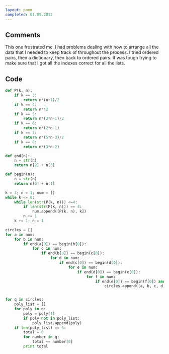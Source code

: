 ```yaml
---
layout: poem
completed: 01.09.2012
---
```


## Comments

This one frustrated me. I had problems dealing with how to arrange all the data
that I needed to keep track of throughout the process. I tried ordered pairs,
then a dictionary, then back to ordered pairs. It was tough trying to make sure
that I got all the indexes correct for all the lists.

## Code

```python
def P(k, n):
	if k == 3:
		return n*(n+1)/2
	if k == 4:
		return n**2
	if k == 5:
		return n*(3*n-1)/2
	if k == 6:
		return n*(2*n-1)
	if k == 7:
		return n*(5*n-3)/2
	if k == 8:
		return n*(3*n-2)

def end(n):
	n = str(n)
	return n[2] + n[3]

def begin(n):
	n = str(n)
	return n[0] + n[1]

k = 3; n = 1; num = []
while k <= 8:
	while len(str(P(k, n))) <=4:
		if len(str(P(k, n))) == 4:
			num.append([P(k, n), k])
		n += 1
	k += 1; n = 1

circles = []
for a in num:
	for b in num:
		if end(a[0]) == begin(b[0]):
			for c in num:
				if end(b[0]) == begin(c[0]):
					for d in num:
						if end(c[0]) == begin(d[0]):
							for e in num:
								if end(d[0]) == begin(e[0]):
									for f in num:
										if end(e[0]) == begin(f[0]) and end(f[0]) == begin(a[0]):
											circles.append([a, b, c, d, e, f])


for q in circles:
	poly_list = []
	for poly in q:
		poly = poly[1]
		if poly not in poly_list:
			poly_list.append(poly)
	if len(poly_list) == 6:
		total = 0
		for number in q:
			total += number[0]
		print total
```
